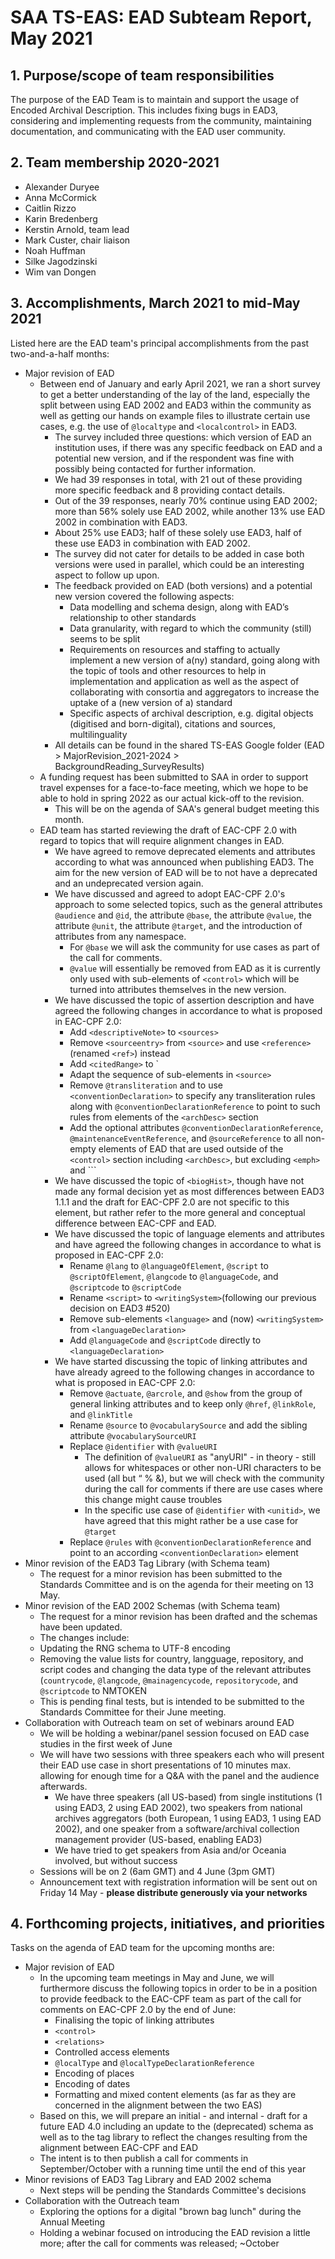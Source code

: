 # SAA TS-EAS: EAD Subteam Report, May 2021

## 1. Purpose/scope of team responsibilities

The purpose of the EAD Team is to maintain and support the usage of Encoded Archival Description. This includes fixing bugs in EAD3, considering and implementing requests from the community, maintaining documentation, and communicating with the EAD user community.

## 2. Team membership 2020-2021
- Alexander Duryee
- Anna McCormick
- Caitlin Rizzo
- Karin Bredenberg
- Kerstin Arnold, team lead
- Mark Custer, chair liaison
- Noah Huffman
- Silke Jagodzinski
- Wim van Dongen

## 3. Accomplishments, March 2021 to mid-May 2021

Listed here are the EAD team's principal accomplishments from the past two-and-a-half months:
- Major revision of EAD
  - Between end of January and early April 2021, we ran a short survey to get a better understanding of the lay of the land, especially the split between using EAD 2002 and EAD3 within the community as well as getting our hands on example files to illustrate certain use cases, e.g. the use of `@localtype` and `<localcontrol>` in EAD3.
    - The survey included three questions: which version of EAD an institution uses, if there was any specific feedback on EAD and a potential new version, and if the respondent was fine with possibly being contacted for further information. 
    - We had 39 responses in total, with 21 out of these providing more specific feedback and 8 providing contact details.
    - Out of the 39 responses, nearly 70% continue using EAD 2002; more than 56% solely use EAD 2002, while another 13% use EAD 2002 in combination with EAD3.
    - About 25% use EAD3; half of these solely use EAD3, half of these use EAD3 in combination with EAD 2002.
    - The survey did not cater for details to be added in case both versions were used in parallel, which could be an interesting aspect to follow up upon.
    - The feedback provided on EAD (both versions) and a potential new version covered the following aspects:
      - Data modelling and schema design, along with EAD’s relationship to other standards
      - Data granularity, with regard to which the community (still) seems to be split
      - Requirements on resources and staffing to actually implement a new version of a(ny) standard, going along with the topic of tools and other resources to help in implementation and application as well as the aspect of collaborating with consortia and aggregators to increase the uptake of a (new version of a) standard
      - Specific aspects of archival description, e.g. digital objects (digitised and born-digital), citations and sources, multilinguality
    - All details can be found in the shared TS-EAS Google folder (EAD > MajorRevision_2021-2024 > BackgroundReading_SurveyResults)
  - A funding request has been submitted to SAA in order to support travel expenses for a face-to-face meeting, which we hope to be able to hold in spring 2022 as our actual kick-off to the revision.
    - This will be on the agenda of SAA's general budget meeting this month.
  - EAD team has started reviewing the draft of EAC-CPF 2.0 with regard to topics that will require alignment changes in EAD.
    - We have agreed to remove deprecated elements and attributes according to what was announced when publishing EAD3. The aim for the new version of EAD will be to not have a deprecated and an undeprecated version again. 
    - We have discussed and agreed to adopt EAC-CPF 2.0's approach to some selected topics, such as the general attributes `@audience` and `@id`, the attribute `@base`, the attribute `@value`, the attribute `@unit`, the attribute `@target`, and the introduction of attributes from any namespace.
      - For `@base` we will ask the community for use cases as part of the call for comments. 
      - `@value` will essentially be removed from EAD as it is currently only used with sub-elements of `<control>` which will be turned into attributes themselves in the new version.
    - We have discussed the topic of assertion description and have agreed the following changes in accordance to what is proposed in EAC-CPF 2.0:
      - Add `<descriptiveNote>` to `<sources>`
      - Remove `<sourceentry>` from `<source>` and use `<reference>` (renamed `<ref>`) instead
      - Add `<citedRange>` to `<source>
      - Adapt the sequence of sub-elements in `<source>`
      - Remove `@transliteration` and to use `<conventionDeclaration>` to specify any transliteration rules along with `@conventionDeclarationReference` to point to such rules from elements of the `<archDesc>` section
      - Add the optional attributes `@conventionDeclarationReference`, `@maintenanceEventReference`, and `@sourceReference` to all non-empty elements of EAD that are used outside of the `<control>` section including `<archDesc>`, but excluding `<emph>` and `<foreign>``
    - We have discussed the topic of `<biogHist>`, though have not made any formal decision yet as most differences between EAD3 1.1.1 and the draft for EAC-CPF 2.0 are not specific to this element, but rather refer to the more general and conceptual difference between EAC-CPF and EAD. 
    - We have discussed the topic of language elements and attributes and have agreed the following changes in accordance to what is proposed in EAC-CPF 2.0:
      - Rename `@lang` to `@languageOfElement`, `@script` to `@scriptOfElement`, `@langcode` to `@languageCode`, and `@scriptcode` to `@scriptCode`
      - Rename `<script>` to `<writingSystem>`(following our previous decision on EAD3 #520)
      - Remove sub-elements `<language>` and (now) `<writingSystem>` from `<languageDeclaration>`
      - Add `@languageCode` and `@scriptCode` directly to `<languageDeclaration>`
    - We have started discussing the topic of linking attributes and have already agreed to the following changes in accordance to what is proposed in EAC-CPF 2.0:
      - Remove `@actuate`, `@arcrole`, and `@show` from the group of general linking attributes and to keep only `@href`, `@linkRole`, and `@linkTitle`
      - Rename `@source` to `@vocabularySource` and add the sibling attribute `@vocabularySourceURI`
      - Replace `@identifier` with `@valueURI` 
        - The definition of `@valueURI` as "anyURI" - in theory - still allows for whitespaces or other non-URI characters to be used (all but “ % &), but we will check with the community during the call for comments if there are use cases where this change might cause troubles
        - In the specific use case of `@identifier` with `<unitid>`, we have agreed that this might rather be a use case for `@target`
      - Replace `@rules` with `@conventionDeclarationReference` and point to an according `<conventionDeclaration>` element
- Minor revision of the EAD3 Tag Library (with Schema team)
  - The request for a minor revision has been submitted to the Standards Committee and is on the agenda for their meeting on 13 May.
- Minor revision of the EAD 2002 Schemas (with Schema team)
  -  The request for a minor revision has been drafted and the schemas have been updated. 
  -  The changes include:
    - Updating the RNG schema to UTF-8 encoding   
    - Removing the value lists for country, langguage, repository, and script codes and changing the data type of the relevant attributes (`countrycode`, `@langcode`, `@mainagencycode`, `repositorycode`, and `@scriptcode` to NMTOKEN
  - This is pending final tests, but is intended to be submitted to the Standards Committee for their June meeting.
- Collaboration with Outreach team on set of webinars around EAD
  - We will be holding a webinar/panel session focused on EAD case studies in the first week of June
  - We will have two sessions with three speakers each who will present their EAD use case in short presentations of 10 minutes max. allowing for enough time for a Q&A with the panel and the audience afterwards.
    - We have three speakers (all US-based) from single institutions (1 using EAD3, 2 using EAD 2002), two speakers from national archives aggregators (both European, 1 using EAD3, 1 using EAD 2002), and one speaker from a software/archival collection management provider (US-based, enabling EAD3)
    - We have tried to get speakers from Asia and/or Oceania involved, but without success
  - Sessions will be on 2 (6am GMT) and 4 June (3pm GMT)
  - Announcement text with registration information will be sent out on Friday 14 May - **please distribute generously via your networks**
 
## 4. Forthcoming projects, initiatives, and priorities

Tasks on the agenda of EAD team for the upcoming months are:
- Major revision of EAD
  - In the upcoming team meetings in May and June, we will furthermore discuss the following topics in order to be in a position to provide feedback to the EAC-CPF team as part of the call for comments on EAC-CPF 2.0 by the end of June:
    - Finalising the topic of linking attributes
    - `<control>`
    - `<relations>`
    - Controlled access elements
    - `@localType` and `@localTypeDeclarationReference`
    - Encoding of places 
    - Encoding of dates
    - Formatting and mixed content elements (as far as they are concerned in the alignment between the two EAS) 
  - Based on this, we will prepare an initial - and internal - draft for a future EAD 4.0 including an update to the (deprecated) schema as well as to the tag library to reflect the changes resulting from the alignment between EAC-CPF and EAD
  - The intent is to then publish a call for comments in September/October with a running time until the end of this year
- Minor revisions of EAD3 Tag Library and EAD 2002 schema
  - Next steps will be pending the Standards Committee's decisions
- Collaboration with the Outreach team
  - Exploring the options for a digital "brown bag lunch" during the Annual Meeting
  - Holding a webinar focused on introducing the EAD revision a little more; after the call for comments was released; ~October
